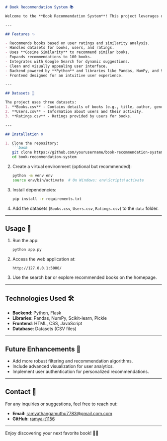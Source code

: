 ```markdown
# Book Recommendation System 📚

Welcome to the **Book Recommendation System**! This project leverages data science and machine learning techniques to recommend books to users based on their preferences and activity. It provides an intuitive and interactive way to discover books you'll love.

---

## Features ✨

- Recommends books based on user ratings and similarity analysis.
- Handles datasets for books, users, and ratings.
- Uses **Cosine Similarity** to recommend similar books.
- Expands recommendations to 100 books.
- Integrates with Google Search for dynamic suggestions.
- Clean and visually appealing user interface.
- Backend powered by **Python** and libraries like Pandas, NumPy, and Scikit-learn.
- Frontend designed for an intuitive user experience.

---

## Datasets 📂

The project uses three datasets:
1. **Books.csv** - Contains details of books (e.g., title, author, genres).
2. **Users.csv** - Information about users and their activity.
3. **Ratings.csv** - Ratings provided by users for books.

---

## Installation ⚙️

1. Clone the repository:
   ```bash
   git clone https://github.com/yourusername/book-recommendation-system.git
   cd book-recommendation-system
   ```

2. Create a virtual environment (optional but recommended):
   ```bash
   python -m venv env
   source env/bin/activate  # On Windows: env\Scripts\activate
   ```

3. Install dependencies:
   ```bash
   pip install -r requirements.txt
   ```

4. Add the datasets (`Books.csv`, `Users.csv`, `Ratings.csv`) to the `data` folder.

---

## Usage 🚀

1. Run the app:
   ```bash
   python app.py
   ```

2. Access the web application at:
   ```
   http://127.0.0.1:5000/
   ```

3. Use the search bar or explore recommended books on the homepage.

---

## Technologies Used 🛠️

- **Backend**: Python, Flask
- **Libraries**: Pandas, NumPy, Scikit-learn, Pickle
- **Frontend**: HTML, CSS, JavaScript
- **Database**: Datasets (CSV files)

---

## Future Enhancements 🌟

- Add more robust filtering and recommendation algorithms.
- Include advanced visualization for user analytics.
- Implement user authentication for personalized recommendations.

---

## Contact 📧

For any inquiries or suggestions, feel free to reach out:
- **Email**: ramyathangamuthu7783@gmail.com.com
- **GitHub**: [ramya-t1156](https://github.com/ramya-t1156)

---

Enjoy discovering your next favorite book! 📖✨
```
